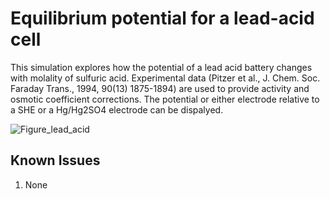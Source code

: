 # Equilibrium potential for a lead-acid cell

This simulation explores how the potential of a lead acid battery changes with molality of sulfuric acid.  Experimental data (Pitzer et al., J. Chem. Soc. Faraday Trans., 1994, 90(13) 1875-1894) are used to provide activity and osmotic coefficient corrections.  The potential or either electrode relative to a SHE or a Hg/Hg2SO4 electrode can be dispalyed.


![Figure_lead_acid](https://user-images.githubusercontent.com/75796436/104050546-c79f4880-51b4-11eb-9e30-db824ccdd47f.png)

## Known Issues
1. None
